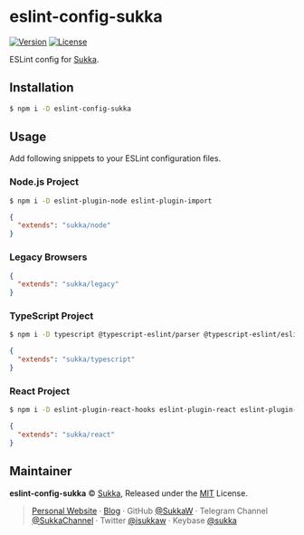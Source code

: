# eslint-config-sukka

[![Version](https://img.shields.io/npm/v/eslint-config-sukka.svg?style=flat-square)](https://www.npmjs.com/package/eslint-config-sukka)
[![License](https://img.shields.io/npm/l/eslint-config-sukka.svg?style=flat-square)](./LICENSE)

ESLint config for [Sukka](https://skk.moe).

## Installation

```bash
$ npm i -D eslint-config-sukka
```

## Usage

Add following snippets to your ESLint configuration files.

### Node.js Project

```bash
$ npm i -D eslint-plugin-node eslint-plugin-import
```

```json
{
  "extends": "sukka/node"
}
```

### Legacy Browsers

```json
{
  "extends": "sukka/legacy"
}
```

### TypeScript Project

```bash
$ npm i -D typescript @typescript-eslint/parser @typescript-eslint/eslint-plugin eslint-plugin-import eslint-import-resolver-typescript
```

```json
{
  "extends": "sukka/typescript"
}
```

### React Project

```bash
$ npm i -D eslint-plugin-react-hooks eslint-plugin-react eslint-plugin-jsx-a11y
```

```json
{
  "extends": "sukka/react"
}
```

## Maintainer

**eslint-config-sukka** © [Sukka](https://github.com/SukkaW), Released under the [MIT](./LICENSE) License.

> [Personal Website](https://skk.moe) · [Blog](https://blog.skk.moe) · GitHub [@SukkaW](https://github.com/SukkaW) · Telegram Channel [@SukkaChannel](https://t.me/SukkaChannel) · Twitter [@isukkaw](https://twitter.com/isukkaw) · Keybase [@sukka](https://keybase.io/sukka)
